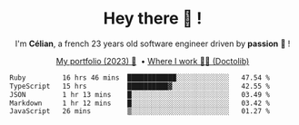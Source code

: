 <h1 align="center">Hey there 👋 !</h1>

<p align="center">I'm <b>Célian</b>, a french 23 years old software engineer driven by <b>passion</b> 👀 !</p>
<p align="center">
  <a href="https://celian.cloud">My portfolio (2023) 🚀</a> 
  ‎ •‎ 
  <a href="https://doctolib.com">Where I work 👨‍⚕️ (Doctolib)</a> 
</p>

<!--START_SECTION:waka-->

```txt
Ruby         16 hrs 46 mins  ████████████░░░░░░░░░░░░░   47.54 %
TypeScript   15 hrs          ██████████▓░░░░░░░░░░░░░░   42.55 %
JSON         1 hr 13 mins    █░░░░░░░░░░░░░░░░░░░░░░░░   03.49 %
Markdown     1 hr 12 mins    █░░░░░░░░░░░░░░░░░░░░░░░░   03.42 %
JavaScript   26 mins         ▒░░░░░░░░░░░░░░░░░░░░░░░░   01.27 %
```

<!--END_SECTION:waka-->
